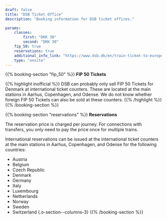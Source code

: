 ```yaml
---
draft: false
title: "DSB Ticket Office"
description: "Booking information for DSB ticket offices."

params:
    classes:
        first: "DKK 30"
        second: "DKK 30"
    fip_50: true
    reservations: true
    additional_info_link: "https://www.dsb.dk/en/train-ticket-to-europe/"
    type: "onsite"
---
```


{{% booking-section "fip_50" %}}
**FIP 50 Tickets**

{{% highlight inofficial %}}
DSB can probably only sell FIP 50 Tickets for Denmark at international ticket counters. These are located at the main stations in Aarhus, Copenhagen, and Odense. We do not know whether foreign FIP 50 Tickets can also be sold at these counters.
{{% /highlight %}}
{{% /booking-section %}}

{{% booking-section "reservations" %}}
**Reservations**

The reservation price is charged per journey. For connections with transfers, you only need to pay the price once for multiple trains.

International reservations can be issued at the international ticket counters at the main stations in Aarhus, Copenhagen, and Odense for the following countries:

- Austria
- Belgium
- Czech Republic
- Denmark
- Germany
- Italy
- Luxembourg
- Netherlands
- Norway
- Sweden
- Switzerland
{.o-section--columns-3}
{{% /booking-section %}}
